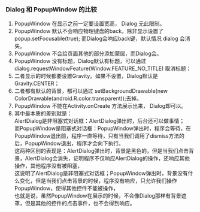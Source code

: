 ### Dialog 和 PopupWindow 的比较  

1. PopupWindow 在显示之前一定要设置宽高， Dialog 无此限制。  
2. PopupWindow 默认不会响应物理键盘的back，除非显示设置了popup.setFocusable(true); 而Dialog会响应back键，默认情况 dialog  会消失。  
3. PopupWindow 不会给页面其他的部分添加蒙层，而Dialog会。  
4. PopupWindow 没有标题，Dialog默认有标题，可以通过dialog.requestWindowFeature(Window.FEATURE_NO_TITLE) 取消标题；  
5. 二者显示的时候都要设置Gravity。如果不设置，Dialog默认是Gravity.CENTER；  
6. 二者都有默认的背景，都可以通过 setBackgroundDrawable(new ColorDrawable(android.R.color.transparent));去掉。  
7. PopupWindow 不能在Activity.onCreate 方法展示出来， Dialog却可以。  
8. 其中最本质的差别就是：  
AlertDialog是非阻塞式对话框：AlertDialog弹出时，后台还可以做事情；  
而PopupWindow是阻塞式对话框：PopupWindow弹出时，程序会等待，在PopupWindow退出前，程序一直等待，只有当我们调用了dismiss方法的后，PopupWindow退出，程序才会向下执行。  
这两种区别的表现是：AlertDialog弹出时，背景是黑色的，但是当我们点击背景，AlertDialog会消失，证明程序不仅响应AlertDialog的操作，还响应其他操作，其他程序没有被阻塞，  
这说明了AlertDialog是非阻塞式对话框；PopupWindow弹出时，背景没有什么变化，但是当我们点击背景的时候，程序没有响应，只允许我们操作PopupWindow，使得其他控件不能被操作，  
也就是说，虽然PopupWindow在展示的时候，不会像Dialog那样有背景遮罩，但是其他的控件的点击事件，也不会得到响应。  

  

